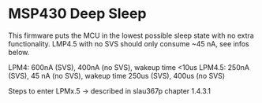 # MSP430 Deep Sleep

This firmware puts the MCU in the lowest possible sleep state with no extra functionality. LMP4.5 with no SVS should only consume ~45 nA, see infos below.

LPM4: 600nA (SVS), 400nA (no SVS), wakeup time <10us
LPM4.5: 250nA (SVS), 45 nA (no SVS), wakeup time 250us (SVS), 400us (no SVS)

Steps to enter LPMx.5 -> described in slau367p chapter 1.4.3.1
